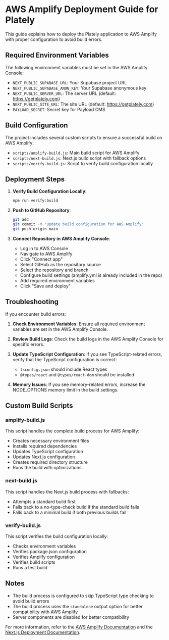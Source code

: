 # AWS Amplify Deployment Guide for Plately

This guide explains how to deploy the Plately application to AWS Amplify with proper configuration to avoid build errors.

## Required Environment Variables

The following environment variables must be set in the AWS Amplify Console:

- `NEXT_PUBLIC_SUPABASE_URL`: Your Supabase project URL
- `NEXT_PUBLIC_SUPABASE_ANON_KEY`: Your Supabase anonymous key
- `NEXT_PUBLIC_SERVER_URL`: The server URL (default: https://getplately.com)
- `NEXT_PUBLIC_SITE_URL`: The site URL (default: https://getplately.com)
- `PAYLOAD_SECRET`: Secret key for Payload CMS

## Build Configuration

The project includes several custom scripts to ensure a successful build on AWS Amplify:

- `scripts/amplify-build.js`: Main build script for AWS Amplify
- `scripts/next-build.js`: Next.js build script with fallback options
- `scripts/verify-build.js`: Script to verify build configuration locally

## Deployment Steps

1. **Verify Build Configuration Locally**:
   ```bash
   npm run verify:build
   ```

2. **Push to GitHub Repository**:
   ```bash
   git add .
   git commit -m "Update build configuration for AWS Amplify"
   git push origin main
   ```

3. **Connect Repository in AWS Amplify Console**:
   - Log in to AWS Console
   - Navigate to AWS Amplify
   - Click "Connect app"
   - Select GitHub as the repository source
   - Select the repository and branch
   - Configure build settings (amplify.yml is already included in the repo)
   - Add required environment variables
   - Click "Save and deploy"

## Troubleshooting

If you encounter build errors:

1. **Check Environment Variables**:
   Ensure all required environment variables are set in the AWS Amplify Console.

2. **Review Build Logs**:
   Check the build logs in the AWS Amplify Console for specific errors.

3. **Update TypeScript Configuration**:
   If you see TypeScript-related errors, verify that the TypeScript configuration is correct:
   - `tsconfig.json` should include React types
   - `@types/react` and `@types/react-dom` should be installed

4. **Memory Issues**:
   If you see memory-related errors, increase the NODE_OPTIONS memory limit in the build settings.

## Custom Build Scripts

### amplify-build.js

This script handles the complete build process for AWS Amplify:
- Creates necessary environment files
- Installs required dependencies
- Updates TypeScript configuration
- Updates Next.js configuration
- Creates required directory structure
- Runs the build with optimizations

### next-build.js

This script handles the Next.js build process with fallbacks:
- Attempts a standard build first
- Falls back to a no-type-check build if the standard build fails
- Falls back to a minimal build if both previous builds fail

### verify-build.js

This script verifies the build configuration locally:
- Checks environment variables
- Verifies package.json configuration
- Verifies Amplify configuration
- Verifies build scripts
- Runs a test build

## Notes

- The build process is configured to skip TypeScript type checking to avoid build errors
- The build process uses the `standalone` output option for better compatibility with AWS Amplify
- Server components are disabled for better compatibility

For more information, refer to the [AWS Amplify Documentation](https://docs.aws.amazon.com/amplify/latest/userguide/welcome.html) and the [Next.js Deployment Documentation](https://nextjs.org/docs/deployment).
